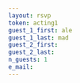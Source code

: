 ```yaml
---
layout: rsvp 
token: acting1
guest_1_first: ale
guest_1_last: mad
guest_2_first: 
guest_2_last: 
n_guests: 1
e_mail: 
---
```

